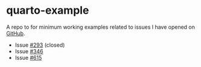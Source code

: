 # quarto-example

A repo to for minimum working examples related to issues I have opened on [GitHub](https://github.com/quarto-dev/quarto-cli).

- Issue [#293](https://github.com/quarto-dev/quarto-cli/issues/293) (closed)
- Issue [#346](https://github.com/quarto-dev/quarto-cli/issues/346)
- Issue [#615](https://github.com/quarto-dev/quarto-cli/issues/615)